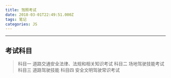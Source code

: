 ```yaml
---
title: 驾照考试
date: 2018-03-01T22:49:51.000Z
tags: 笔记
categories: JS
---
```


--------------------------------------------------------------------------------

<!-- more -->

## 考试科目

> 科目一 道路交通安全法律、法规和相关知识考试
> 科目二 场地驾驶技能考试
> 科目三 道路驾驶技能
> 科目四 安全文明驾驶常识考试

